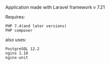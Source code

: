 Application made with Laravel framework v 7.21

Requires:

    PHP 7.4(and later versions)
    PHP composer
  also uses:
  
    PostgreSQL 12.2
    nginx 1.18
    nginx-unit

